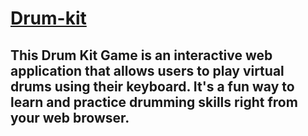 # [Drum-kit](https://vikasbisariya-dev.github.io/Drum-kit/)
## This Drum Kit Game is an interactive web application that allows users to play virtual drums using their keyboard. It's a fun way to learn and practice drumming skills right from your web browser.
